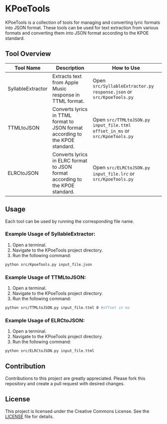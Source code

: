 
# KPoeTools

KPoeTools is a collection of tools for managing and converting lyric formats into JSON format. These tools can be used for text extraction from various formats and converting them into JSON format according to the KPOE standard.

## Tool Overview

| Tool Name              | Description                                                                                 | How to Use                                                                                        |
|------------------------|---------------------------------------------------------------------------------------------|----------------------------------------------------------------------------------------------------|
| SyllableExtractor      | Extracts text from Apple Music response in TTML format.                                      | Open `src/SyllableExtractor.py response.json` or `src/KpoeTools.py`                                              |
| TTMLtoJSON             | Converts lyrics in TTML format to JSON format according to the KPOE standard.                | Open `src/TTMLtoJSON.py input_file.ttml offset_in_ms` or `src/KpoeTools.py`                                                     |
| ELRCtoJSON             | Converts lyrics in ELRC format to JSON format according to the KPOE standard.                | Open `src/ELRCtoJSON.py input_file.lrc` or `src/KpoeTools.py`                                                     |

## Usage

Each tool can be used by running the corresponding file name.

### Example Usage of SyllableExtractor:

1. Open a terminal.
2. Navigate to the KPoeTools project directory.
3. Run the following command:
```bash
python src/KpoeTools.py input_file.json
```


### Example Usage of TTMLtoJSON:

1. Open a terminal.
2. Navigate to the KPoeTools project directory.
3. Run the following command:

```bash
python src/TTMLtoJSON.py input_file.ttml 0 #offset in ms
```

### Example Usage of ELRCtoJSON:

1. Open a terminal.
2. Navigate to the KPoeTools project directory.
3. Run the following command:

```bash
python src/ELRCtoJSON.py input_file.ttml
```

## Contribution

Contributions to this project are greatly appreciated. Please fork this repository and create a pull request with desired changes.

## License

This project is licensed under the Creative Commons License. See the [LICENSE](LICENSE) file for details.